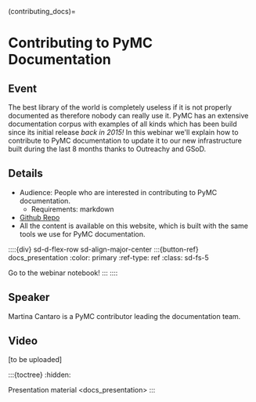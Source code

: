 (contributing_docs)=
# Contributing to PyMC Documentation

## Event
The best library of the world is completely useless if it is not properly documented
as therefore nobody can really use it. PyMC has an extensive documentation corpus
with examples of all kinds which has been build since its initial release
_back in 2015!_ In this webinar we'll explain how to contribute to PyMC documentation
to update it to our new infrastructure built during the last 8 months
thanks to Outreachy and GSoD.

## Details

- Audience: People who are interested in contributing to PyMC documentation.
  - Requirements: markdown
- [Github Repo](https://github.com/pymc-devs/pymc-data-umbrella)
- All the content is available on this website, which is built with the same tools
  we use for PyMC documentation.

::::{div} sd-d-flex-row sd-align-major-center
:::{button-ref} docs_presentation
:color: primary
:ref-type: ref
:class: sd-fs-5

Go to the webinar notebook!
:::
::::

## Speaker
Martina Cantaro is a PyMC contributor leading the documentation team.

## Video
[to be uploaded]

:::{toctree}
:hidden:

Presentation material <docs_presentation>
:::
